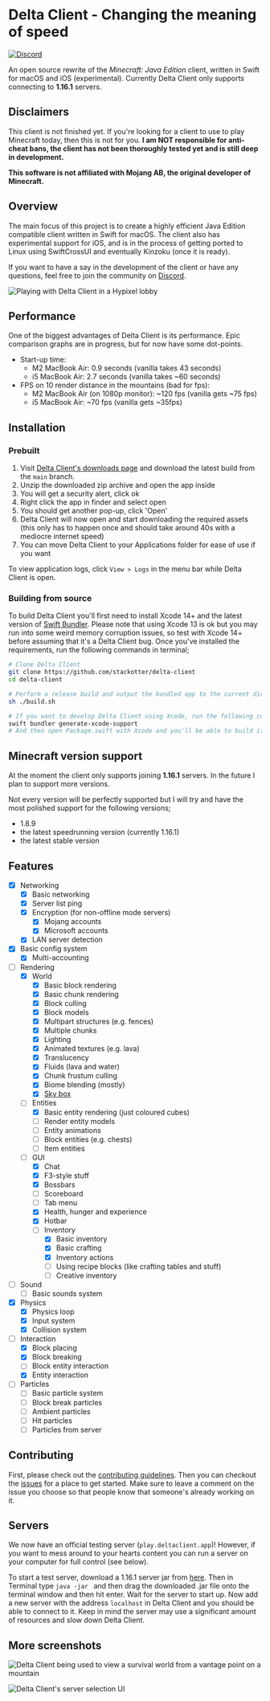 # Delta Client - Changing the meaning of speed

[![Discord](https://img.shields.io/discord/851058836776419368.svg?label=&logo=discord&logoColor=ffffff&color=5C5C5C&labelColor=6A7EC2)](https://deltaclient.app/discord)

An open source rewrite of the *Minecraft: Java Edition* client, written in Swift for macOS and iOS (experimental). Currently Delta Client only supports connecting to **1.16.1** servers.

## Disclaimers

This client is not finished yet. If you're looking for a client to use to play Minecraft today, then this is not for you. **I am NOT responsible for anti-cheat bans, the client has not been thoroughly tested yet and is still deep in development.**

**This software is not affiliated with Mojang AB, the original developer of Minecraft.**

## Overview

The main focus of this project is to create a highly efficient Java Edition compatible client written in Swift for macOS. The client also has experimental support for iOS, and is in the process of getting ported to Linux using SwiftCrossUI and eventually Kinzoku (once it is ready).

If you want to have a say in the development of the client or have any questions, feel free to join the community on [Discord](https://deltaclient.app/discord).

![Playing with Delta Client in a Hypixel lobby](Screenshots/hypixel-3.png)

## Performance

One of the biggest advantages of Delta Client is its performance. Epic comparison graphs are in progress, but for now have some dot-points.

- Start-up time:
  - M2 MacBook Air: 0.9 seconds (vanilla takes 43 seconds)
  - i5 MacBook Air: 2.7 seconds (vanilla takes ~60 seconds)
- FPS on 10 render distance in the mountains (bad for fps):
  - M2 MacBook Air (on 1080p monitor): ~120 fps (vanilla gets ~75 fps)
  - i5 MacBook Air: ~70 fps (vanilla gets ~35fps)

## Installation

### Prebuilt

1. Visit [Delta Client's downloads page](https://delta.stackotter.dev/downloads) and download the
   latest build from the `main` branch.
2. Unzip the downloaded zip archive and open the app inside
3. You will get a security alert, click ok
4. Right click the app in finder and select open
5. You should get another pop-up, click 'Open'
6. Delta Client will now open and start downloading the required assets (this only has to happen once and should take around 40s with a mediocre internet speed)
7. You can move Delta Client to your Applications folder for ease of use if you want

To view application logs, click `View > Logs` in the menu bar while Delta Client is open.

### Building from source

To build Delta Client you'll first need to install Xcode 14+ and the latest version of [Swift Bundler](https://github.com/stackotter/swift-bundler). Please note that using Xcode 13 is ok but you may run into some weird memory corruption issues, so test with Xcode 14+ before assuming that it's a Delta Client bug. Once you've installed the requirements, run the following commands in terminal;

```sh
# Clone Delta Client
git clone https://github.com/stackotter/delta-client
cd delta-client

# Perform a release build and output the bundled app to the current directory
sh ./build.sh

# If you want to develop Delta Client using Xcode, run the following command
swift bundler generate-xcode-support
# And then open Package.swift with Xcode and you'll be able to build it from Xcode too
```

## Minecraft version support

At the moment the client only supports joining **1.16.1** servers. In the future I plan to support more versions. 

Not every version will be perfectly supported but I will try and have the most polished support for the following versions;

- 1.8.9
- the latest speedrunning version (currently 1.16.1)
- the latest stable version

## Features

- [x] Networking
  - [x] Basic networking
  - [x] Server list ping
  - [x] Encryption (for non-offline mode servers)
    - [x] Mojang accounts
    - [x] Microsoft accounts
  - [x] LAN server detection
- [x] Basic config system
  - [x] Multi-accounting
- [ ] Rendering
  - [x] World
    - [x] Basic block rendering
    - [x] Basic chunk rendering
    - [x] Block culling
    - [x] Block models
    - [x] Multipart structures (e.g. fences)
    - [x] Multiple chunks
    - [x] Lighting
    - [x] Animated textures (e.g. lava)
    - [x] Translucency
    - [x] Fluids (lava and water)
    - [x] Chunk frustum culling
    - [x] Biome blending (mostly)
    - [x] [Sky box](https://github.com/stackotter/delta-client/pull/188)
  - [ ] Entities
    - [x] Basic entity rendering (just coloured cubes)
    - [ ] Render entity models
    - [ ] Entity animations
    - [ ] Block entities (e.g. chests)
    - [ ] Item entities
  - [ ] GUI
    - [x] Chat
    - [x] F3-style stuff
    - [x] Bossbars
    - [ ] Scoreboard
    - [ ] Tab menu
    - [x] Health, hunger and experience
    - [x] Hotbar
    - [ ] Inventory
      - [x] Basic inventory
      - [x] Basic crafting
      - [x] Inventory actions
      - [ ] Using recipe blocks (like crafting tables and stuff)
      - [ ] Creative inventory
- [ ] Sound
  - [ ] Basic sounds system
- [x] Physics
  - [x] Physics loop
  - [x] Input system
  - [x] Collision system
- [ ] Interaction
  - [x] Block placing
  - [x] Block breaking
  - [ ] Block entity interaction
  - [x] Entity interaction
- [ ] Particles
  - [ ] Basic particle system
  - [ ] Block break particles
  - [ ] Ambient particles
  - [ ] Hit particles
  - [ ] Particles from server

## Contributing

First, please check out the [contributing guidelines](Contributing.md). Then you can checkout the [issues](https://github.com/stackotter/delta-client/issues) for a place to get started. Make sure to leave a comment on the issue you choose so that people know that someone's already working on it.

## Servers

We now have an official testing server (`play.deltaclient.app`)! However, if you want to mess around to your hearts content you can run a server on your computer for full control (see below).

To start a test server, download a 1.16.1 server jar from [here](https://mcversions.net/download/1.16.1). Then in Terminal type `java -jar ` and then drag the downloaded .jar file onto the terminal window and then hit enter. Wait for the server to start up. Now add a new server with the address `localhost` in Delta Client and you should be able to connect to it. Keep in mind the server may use a significant amount of resources and slow down Delta Client.

## More screenshots

![Delta Client being used to view a survival world from a vantage point on a mountain](Screenshots/survival.png)

![Delta Client's server selection UI](Screenshots/ui.png)
